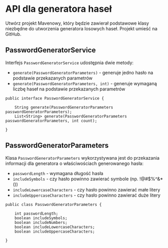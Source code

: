 # API dla generatora haseł

Utwórz projekt Mavenowy, który będzie zawierał podstawowe klasy niezbędne do utworzenia generatora losowych haseł. Projekt umieść na GitHub.

## PasswordGeneratorService
Interfejs `PasswordGeneratorService` udostępnia dwie metody:
- `generate(PasswordGeneratorParameters)` - generuje jedno hasło na podstawie przekazanych parametrów
- `generate(PasswordGeneratorParameters, int)` - generuje wymaganą liczbę haseł na podstawie przekazanych parametrów
```
public interface PasswordGeneratorService {

    String generate(PasswordGeneratorParameters passwordGeneratorParameters);
    List<String> generate(PasswordGeneratorParameters passwordGeneratorParameters, int count);

}
```
## PasswordGeneratorParameters
Klasa `PasswordGeneratorParameters` wykorzystywana jest do przekazania informacji dla generatora o właściwościach generowanego hasła:
- `passwordLength` - wymagana długość hasła
- `includeSymbols` - czy hasło powinno zawierać symbole (np. !@#$%^&*())
- `includeLowercaseCharacters` - czy hasło powinno zawierać małe litery
- `includeUppercaseCharacters` - czy hasło powinno zawierać duże litery

```
public class PasswordGeneratorParameters {

    int passwordLength;
    boolean includeSymbols;
    boolean includeNumbers;
    boolean includeLowercaseCharacters;
    boolean includeUppercaseCharacters;

}
```
